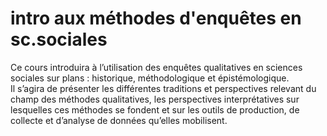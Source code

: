 # intro aux méthodes d'enquêtes en sc.sociales

Ce cours introduira à l’utilisation des enquêtes qualitatives en sciences sociales sur plans : historique, méthodologique et épistémologique.  
Il s’agira de présenter les différentes traditions et perspectives relevant du champ des méthodes qualitatives, les perspectives interprétatives sur lesquelles ces méthodes se fondent et sur les outils de production, de collecte et d’analyse de données qu’elles mobilisent.
